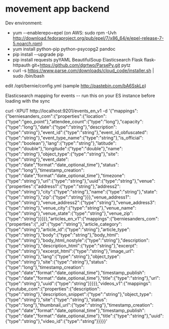 # movement app backend

Dev environment:

* yum --enablerepo=epel  (on AWS: sudo rpm -Uvh http://download.fedoraproject.org/pub/epel/7/x86_64/e/epel-release-7-5.noarch.rpm)
* yum install python-pip python-psycopg2 pandoc
* pip install --upgrade pip
* pip install requests pyYAML BeautifulSoup Elasticsearch Flask flask-httpauth git+https://github.com/dgrtwo/ParsePy.git pytz
* curl -s https://www.parse.com/downloads/cloud_code/installer.sh | sudo /bin/bash

edit /opt/bernie/config.yml (sample http://pastebin.com/bA6SskLp)

Elasticsearch mapping for events -- run this on your ES instance before loading with the sync

curl -XPUT http://localhost:9201/events_en_v1 -d '{"mappings":{"berniesanders_com":{"properties":{"location":{"type":"geo_point"},"attendee_count":{"type":"long"},"capacity":{"type":"long"},"date":{"type":"string"},"description":{"type":"string"},"event_id":{"type":"string"},"event_id_obfuscated":{"type":"string"},"event_type_name":{"type":"string"},"is_official":{"type":"boolean"},"lang":{"type":"string"},"latitude":{"type":"double"},"longitude":{"type":"double"},"name":{"type":"string"},"object_type":{"type":"string"},"site":{"type":"string"},"event_date":{"type":"date","format":"date_optional_time"},"status":{"type":"long"},"timestamp_creation":{"type":"date","format":"date_optional_time"},"timezone":{"type":"string"},"url":{"type":"string"},"uuid":{"type":"string"},"venue":{"properties":{"address1":{"type":"string"},"address2":{"type":"string"},"city":{"type":"string"},"name":{"type":"string"},"state":{"type":"string"},"zip":{"type":"string"}}},"venue_address1":{"type":"string"},"venue_address2":{"type":"string"},"venue_address3":{"type":"string"},"venue_city":{"type":"string"},"venue_name":{"type":"string"},"venue_state":{"type":"string"},"venue_zip":{"type":"string"}}}}},"articles_en_v1":{"mappings":{"berniesanders_com":{"properties":{"_id":{"type":"string"},"article_category":{"type":"string"},"article_id":{"type":"string"},"article_type":{"type":"string"},"body":{"type":"string"},"body_html":{"type":"string"},"body_html_nostyle":{"type":"string"},"description":{"type":"string"},"description_html":{"type":"string"},"excerpt":{"type":"string"},"excerpt_html":{"type":"string"},"image_url":{"type":"string"},"lang":{"type":"string"},"object_type":{"type":"string"},"site":{"type":"string"},"status":{"type":"long"},"timestamp_creation":{"type":"date","format":"date_optional_time"},"timestamp_publish":{"type":"date","format":"date_optional_time"},"title":{"type":"string"},"url":{"type":"string"},"uuid":{"type":"string"}}}}},"videos_v1":{"mappings":{"youtube_com":{"properties":{"description":{"type":"string"},"description_snippet":{"type":"string"},"object_type":{"type":"string"},"site":{"type":"string"},"status":{"type":"long"},"thumbnail_url":{"type":"string"},"timestamp_creation":{"type":"date","format":"date_optional_time"},"timestamp_publish":{"type":"date","format":"date_optional_time"},"title":{"type":"string"},"uuid":{"type":"string"},"video_id":{"type":"string"}}}}}'
